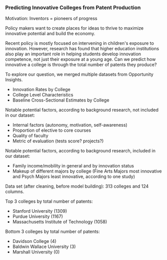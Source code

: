 ### Predicting Innovative Colleges from Patent Production

Motivation: Inventors = pioneers of progress

Policy makers want to create places for ideas to thrive to maximize innovative potential and build the economy.

Recent policy is mostly focused on intervening in children's exposure to innovation. However, research has found that higher education institutions also play an important role in helping students develop innovation competence, not just their exposure at a young age.
Can we predict how innovative a college is through the total number of patents they produce?

To explore our question, we merged multiple datasets from Opportunity Insights.

- Innovation Rates by College
- College Level Characteristics
- Baseline Cross-Sectional Estimates by College

Notable potential factors, according to background research, not included in our dataset:

- Internal factors (autonomy, motivation, self-awareness)
- Proportion of elective to core courses
- Quality of faculty
- Metric of evaluation (tests score? projects?)

Notable potential factors, according to background research, included in our dataset:

- Family income/mobility in general and by innovation status
- Makeup of different majors by college (Fine Arts Majors most innovative and Psych Majors least innovative, according to one study)

Data set (after cleaning, before model building): 313 colleges and 124 columns.

Top 3 colleges by total number of patents:

- Stanford University (1309)
- Purdue University (1167)
- Massachusetts Institute of Technology (1058)

Bottom 3 colleges by total number of patents:

- Davidson College (4)
- Baldwin Wallace University (3)
- Marshall University (0)


